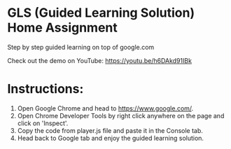 # GLS (Guided Learning Solution) Home Assignment

Step by step guided learning on top of google.com

Check out the demo on YouTube:
https://youtu.be/h6DAkd91IBk
 
# Instructions:

1. Open Google Chrome and head to https://www.google.com/. 
2. Open Chrome Developer Tools by right click anywhere on the page and click on 'Inspect'.
3. Copy the code from player.js file and paste it in the Console tab.
4. Head back to Google tab and enjoy the guided learning solution.
